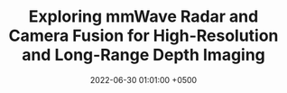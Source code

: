 ---
title: "Exploring mmWave Radar and Camera Fusion for High-Resolution and Long-Range Depth Imaging"
collection: publications
permalink: /publications/metamoran-iros22/
date: 2022-06-30 01:01:00 +0500
venue: 'IEEE/RSJ IROS'
bibtex: ''
pdf: '/files/metamoran-iros22.pdf'
pubtype: 'conference'
authors: 'Akarsh Prabhakara*, Diana Zhang*, Chao Li, Sirajum Munir, Aswin Sankaranarayanan, Anthony Rowe, Swarun Kumar'
excerpt_separator: ""
---